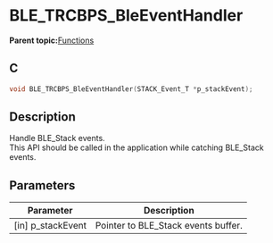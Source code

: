 # BLE\_TRCBPS\_BleEventHandler

**Parent topic:**[Functions](GUID-775797D8-E962-49BA-80EA-86C4074DC647.md)

## C

```c
void BLE_TRCBPS_BleEventHandler(STACK_Event_T *p_stackEvent);
```

## Description

Handle BLE\_Stack events.<br />This API should be called in the application while catching BLE\_Stack events.

## Parameters

|Parameter|Description|
|---------|-----------|
|\[in\] p\_stackEvent|Pointer to BLE\_Stack events buffer.|

